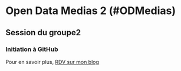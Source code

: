 # Open Data Medias 2 (#ODMedias)
## Session du groupe2
### Initiation à GitHub
Pour en savoir plus, [RDV sur mon blog](http://lacoquette.mondoblog.org)
